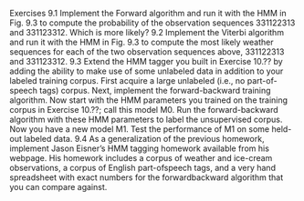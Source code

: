 Exercises
9.1 Implement the Forward algorithm and run it with the HMM in Fig. 9.3 to compute
the probability of the observation sequences 331122313 and 331123312.
Which is more likely?
9.2 Implement the Viterbi algorithm and run it with the HMM in Fig. 9.3 to compute
the most likely weather sequences for each of the two observation sequences
above, 331122313 and 331123312.
9.3 Extend the HMM tagger you built in Exercise 10.?? by adding the ability to
make use of some unlabeled data in addition to your labeled training corpus.
First acquire a large unlabeled (i.e., no part-of-speech tags) corpus. Next, implement
the forward-backward training algorithm. Now start with the HMM
parameters you trained on the training corpus in Exercise 10.??; call this
model M0. Run the forward-backward algorithm with these HMM parameters
to label the unsupervised corpus. Now you have a new model M1. Test
the performance of M1 on some held-out labeled data.
9.4 As a generalization of the previous homework, implement Jason Eisner’s HMM
tagging homework available from his webpage. His homework includes a
corpus of weather and ice-cream observations, a corpus of English part-ofspeech
tags, and a very hand spreadsheet with exact numbers for the forwardbackward
algorithm that you can compare against.

